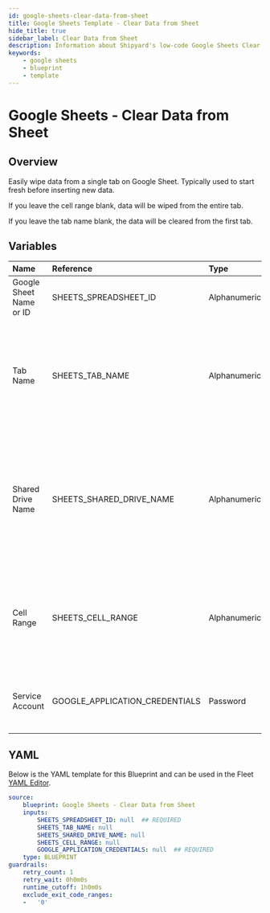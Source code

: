 ```yaml
---
id: google-sheets-clear-data-from-sheet
title: Google Sheets Template - Clear Data from Sheet
hide_title: true
sidebar_label: Clear Data from Sheet
description: Information about Shipyard's low-code Google Sheets Clear Data from Sheet blueprint. Easily wipe data from a Google Sheet so you can start fresh before inserting data. 
keywords:
    - google sheets
    - blueprint
    - template
---
```


# Google Sheets - Clear Data from Sheet

## Overview
Easily wipe data from a single tab on Google Sheet. Typically used to start fresh before inserting new data.

If you leave the cell range blank, data will be wiped from the entire tab.

If you leave the tab name blank, the data will be cleared from the first tab.

## Variables

| Name | Reference | Type | Required | Default | Options | Description |
|:-----|:----------|:-----|:---------|:--------|:--------|:------------|
| Google Sheet Name or ID | SHEETS_SPREADSHEET_ID  | Alphanumeric |:white_check_mark: | - | - | Name or ID of the sheet to clear data from. |
| Tab Name | SHEETS_TAB_NAME  | Alphanumeric |:heavy_minus_sign: | - | - | Name of the tab in the sheet to clear data from. This field is case sensitive. If left blank, data will be put into the first tab. |
| Shared Drive Name | SHEETS_SHARED_DRIVE_NAME  | Alphanumeric |:heavy_minus_sign: | - | - | Name of the Shared Drive the sheet exists in. This field is case sensitive. Leave blank if the file does not exist in a Shared Drive. |
| Cell Range | SHEETS_CELL_RANGE  | Alphanumeric |:heavy_minus_sign: | - | - | Range to clear data from in the sheet formatted as `A1:B10`. If left blank the entire tab will be cleared. |
| Service Account | GOOGLE_APPLICATION_CREDENTIALS  | Password |:white_check_mark: | - | - | JSON from a Google Cloud Service account key. |


## YAML
Below is the YAML template for this Blueprint and can be used in the Fleet [YAML Editor](../../reference/fleets/yaml-editor.md).
```yaml
source:
    blueprint: Google Sheets - Clear Data from Sheet
    inputs:
        SHEETS_SPREADSHEET_ID: null  ## REQUIRED
        SHEETS_TAB_NAME: null
        SHEETS_SHARED_DRIVE_NAME: null
        SHEETS_CELL_RANGE: null
        GOOGLE_APPLICATION_CREDENTIALS: null  ## REQUIRED
    type: BLUEPRINT
guardrails:
    retry_count: 1
    retry_wait: 0h0m0s
    runtime_cutoff: 1h0m0s
    exclude_exit_code_ranges:
    -   '0'

```
